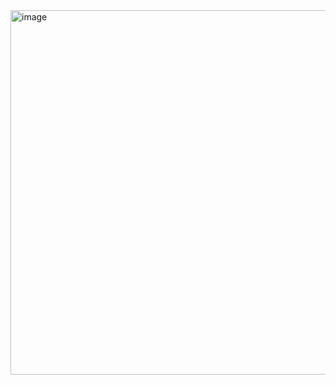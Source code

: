 <img width="858" height="583" alt="image" src="https://github.com/user-attachments/assets/69289dda-6152-4e3a-a1a2-611530377be0" />
